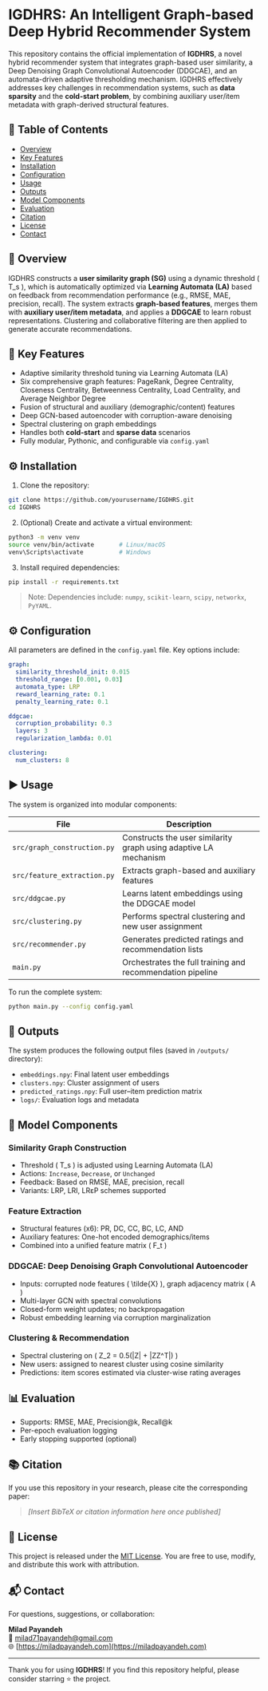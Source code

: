 # IGDHRS: An Intelligent Graph-based Deep Hybrid Recommender System

This repository contains the official implementation of **IGDHRS**, a novel hybrid recommender system that integrates graph-based user similarity, a Deep Denoising Graph Convolutional Autoencoder (DDGCAE), and an automata-driven adaptive thresholding mechanism. IGDHRS effectively addresses key challenges in recommendation systems, such as **data sparsity** and the **cold-start problem**, by combining auxiliary user/item metadata with graph-derived structural features.

## 📌 Table of Contents

- [Overview](#-overview)
- [Key Features](#-key-features)
- [Installation](#-installation)
- [Configuration](#-configuration)
- [Usage](#-usage)
- [Outputs](#-outputs)
- [Model Components](#-model-components)
- [Evaluation](#-evaluation)
- [Citation](#-citation)
- [License](#-license)
- [Contact](#-contact)

## 📖 Overview

IGDHRS constructs a **user similarity graph (SG)** using a dynamic threshold \( T_s \), which is automatically optimized via **Learning Automata (LA)** based on feedback from recommendation performance (e.g., RMSE, MAE, precision, recall). The system extracts **graph-based features**, merges them with **auxiliary user/item metadata**, and applies a **DDGCAE** to learn robust representations. Clustering and collaborative filtering are then applied to generate accurate recommendations.

## 🚀 Key Features

- Adaptive similarity threshold tuning via Learning Automata (LA)
- Six comprehensive graph features: PageRank, Degree Centrality, Closeness Centrality, Betweenness Centrality, Load Centrality, and Average Neighbor Degree
- Fusion of structural and auxiliary (demographic/content) features
- Deep GCN-based autoencoder with corruption-aware denoising
- Spectral clustering on graph embeddings
- Handles both **cold-start** and **sparse data** scenarios
- Fully modular, Pythonic, and configurable via `config.yaml`

## ⚙️ Installation

1. Clone the repository:

```bash
git clone https://github.com/yourusername/IGDHRS.git
cd IGDHRS
```

2. (Optional) Create and activate a virtual environment:

```bash
python3 -m venv venv
source venv/bin/activate       # Linux/macOS
venv\Scripts\activate          # Windows
```

3. Install required dependencies:

```bash
pip install -r requirements.txt
```

> Note: Dependencies include: `numpy`, `scikit-learn`, `scipy`, `networkx`, `PyYAML`.

## ⚙️ Configuration

All parameters are defined in the `config.yaml` file. Key options include:

```yaml
graph:
  similarity_threshold_init: 0.015
  threshold_range: [0.001, 0.03]
  automata_type: LRP
  reward_learning_rate: 0.1
  penalty_learning_rate: 0.1

ddgcae:
  corruption_probability: 0.3
  layers: 3
  regularization_lambda: 0.01

clustering:
  num_clusters: 8
```

## ▶️ Usage

The system is organized into modular components:

| File | Description |
|------|-------------|
| `src/graph_construction.py` | Constructs the user similarity graph using adaptive LA mechanism |
| `src/feature_extraction.py` | Extracts graph-based and auxiliary features |
| `src/ddgcae.py` | Learns latent embeddings using the DDGCAE model |
| `src/clustering.py` | Performs spectral clustering and new user assignment |
| `src/recommender.py` | Generates predicted ratings and recommendation lists |
| `main.py` | Orchestrates the full training and recommendation pipeline |

To run the complete system:

```bash
python main.py --config config.yaml
```

## 📂 Outputs

The system produces the following output files (saved in `/outputs/` directory):

- `embeddings.npy`: Final latent user embeddings
- `clusters.npy`: Cluster assignment of users
- `predicted_ratings.npy`: Full user–item prediction matrix
- `logs/`: Evaluation logs and metadata

## 🧠 Model Components

### Similarity Graph Construction

- Threshold \( T_s \) is adjusted using Learning Automata (LA)
- Actions: `Increase`, `Decrease`, or `Unchanged`
- Feedback: Based on RMSE, MAE, precision, recall
- Variants: LRP, LRI, LRεP schemes supported

### Feature Extraction

- Structural features (x6): PR, DC, CC, BC, LC, AND
- Auxiliary features: One-hot encoded demographics/items
- Combined into a unified feature matrix \( F_t \)

### DDGCAE: Deep Denoising Graph Convolutional Autoencoder

- Inputs: corrupted node features \( \tilde{X} \), graph adjacency matrix \( A \)
- Multi-layer GCN with spectral convolutions
- Closed-form weight updates; no backpropagation
- Robust embedding learning via corruption marginalization

### Clustering & Recommendation

- Spectral clustering on \( Z_2 = 0.5(|Z| + |ZZ^T|) \)
- New users: assigned to nearest cluster using cosine similarity
- Predictions: item scores estimated via cluster-wise rating averages

## 📊 Evaluation

- Supports: RMSE, MAE, Precision@k, Recall@k
- Per-epoch evaluation logging
- Early stopping supported (optional)

## 📚 Citation

If you use this repository in your research, please cite the corresponding paper:

> _[Insert BibTeX or citation information here once published]_

## 🪪 License

This project is released under the [MIT License](LICENSE). You are free to use, modify, and distribute this work with attribution.

## 📬 Contact

For questions, suggestions, or collaboration:

**Milad Payandeh**  
📧 [milad71payandeh@gmail.com](mailto:milad71payandeh@gmail.com)  
🌐 [https://miladpayandeh.com](https://miladpayandeh.com)

---

Thank you for using **IGDHRS**! If you find this repository helpful, please consider starring ⭐ the project.
